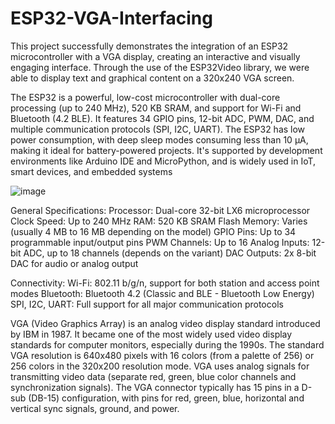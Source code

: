 # ESP32-VGA-Interfacing
This project successfully demonstrates the integration of an ESP32 microcontroller with a VGA display, creating an interactive and visually engaging interface. Through the use of the ESP32Video library, we were able to display text and graphical content on a 320x240 VGA screen.


The ESP32 is a powerful, low-cost microcontroller with dual-core processing (up to 240 MHz), 520 KB
SRAM, and support for Wi-Fi and Bluetooth (4.2 BLE). It features 34 GPIO pins, 12-bit ADC, PWM, DAC,
and multiple communication protocols (SPI, I2C, UART). The ESP32 has low power consumption, with
deep sleep modes consuming less than 10 µA, making it ideal for battery-powered projects. It's
supported by development environments like Arduino IDE and MicroPython, and is widely used in IoT,
smart devices, and embedded systems

![image](https://github.com/user-attachments/assets/1dcfa3e3-a0b6-4e9f-bd8d-03b5c82fa1e4)


General Specifications:
Processor: Dual-core 32-bit LX6 microprocessor
Clock Speed: Up to 240 MHz
RAM: 520 KB SRAM
Flash Memory: Varies (usually 4 MB to 16 MB depending on the model)
GPIO Pins: Up to 34 programmable input/output pins
PWM Channels: Up to 16
Analog Inputs: 12-bit ADC, up to 18 channels (depends on the variant)
DAC Outputs: 2x 8-bit DAC for audio or analog output

Connectivity:
Wi-Fi: 802.11 b/g/n, support for both station and access point modes
Bluetooth: Bluetooth 4.2 (Classic and BLE - Bluetooth Low Energy)
SPI, I2C, UART: Full support for all major communication protocols


VGA (Video Graphics Array) is an analog video display standard introduced by IBM in 1987. It became
one of the most widely used video display standards for computer monitors, especially during the
1990s.
The standard VGA resolution is 640x480 pixels with 16 colors (from a palette of 256) or 256 colors in
the 320x200 resolution mode. VGA uses analog signals for transmitting video data (separate red, green,
blue color channels and synchronization signals). The VGA connector typically has 15 pins in a D-sub
(DB-15) configuration, with pins for red, green, blue, horizontal and vertical sync signals, ground, and
power.
